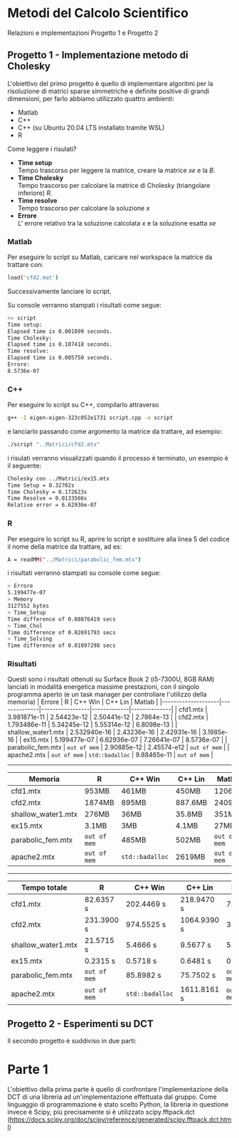 # Metodi del Calcolo Scientifico

Relazioni e implementazioni Progetto 1 e Progetto 2

## Progetto 1 - Implementazione metodo di Cholesky

L'obiettivo del primo progetto è quello di implementare algoritmi per la risoluzione di matrici sparse simmetriche e definite positive di grandi dimensioni, per farlo abbiamo utilizzato quattro ambienti:

* Matlab
* C++
* C++ (su Ubuntu 20.04 LTS installato tramite WSL)
* R

Come leggere i risulati?

* **Time setup**  
Tempo trascorso per leggere la matrice, creare la matrice _xe_ e la _B_.
* **Time Cholesky**   
Tempo trascorso per calcolare la matrice di Cholesky (triangolare inferiore) _R_.
* **Time resolve**  
Tempo trascorso per calcolare la soluzione _x_
* **Errore**  
L' errore relativo tra la soluzione calcolata _x_ e la soluzione esatta _xe_

### Matlab

Per eseguire lo script su Matlab, caricare nel workspace la matrice da trattare con:

```bash
load('cfd2.mat')
```
Successivamente lanciare lo script.

Su console verranno stampati i risultati come segue:

```bash
>> script
Time setup:
Elapsed time is 0.001899 seconds.
Time Cholesky:
Elapsed time is 0.187418 seconds.
Time resolve:
Elapsed time is 0.005750 seconds.
Errore: 
8.5736e-07
```

### C++ 

Per eseguire lo script su C++, compilarlo attraverso

```bash
g++ -I eigen-eigen-323c052e1731 script.cpp -o script
```

e lanciarlo passando come argomento la matrice da trattare, ad esempio:

```bash
./script "..Matrici/cfd2.mtx"
```

i risulati verranno visualizzati quando il processo è terminato, un esempio è il seguente: 

```bash
Cholesky con ../Matrici/ex15.mtx
Time Setup = 0.32702s
Time Cholesky = 0.172623s
Time Resolve = 0.0133566s
Relative error = 6.62936e-07
```

### R

Per eseguire lo script su R, aprire lo script e sostituire alla linea 5 del codice il nome della matrice da trattare, ad es:

```bash
A = readMM("../Matrici/parabolic_fem.mtx")
```

i risultati verranno stampati su console come segue:

```bash
> Errore
5.199477e-07
> Memory
3127552 bytes
> Time_Setup
Time difference of 0.08876419 secs
> Time_Chol
Time difference of 0.02691793 secs
> Time_Solving
Time difference of 0.01097298 secs
```

### Risultati

Questi sono i risultati ottenuti su Surface Book 2 (i5-7300U, 8GB RAM) lanciati in modalità energetica massime prestazioni, con il singolo programma aperto (e un task manager per controllare l'utilizzo della memoria)
| Errore             | R            | C++ Win         | C++ Lin     | Matlab       |
|--------------------|--------------|-----------------|-------------|--------------|
| cfd1.mtx           | 3.981871e-11 | 2.54423e-12     | 2.50441e-12 | 2.7864e-13   |
| cfd2.mtx           | 1.793486e-11 | 5.34245e-12     | 5.55314e-12 | 6.8098e-13   |
| shallow_water1.mtx | 2.532940e-16 | 2.43236e-16     | 2.42931e-16 | 3.1985e-16   |
| ex15.mtx           | 5.199477e-07 | 6.62936e-07     | 7.26641e-07 | 8.5736e-07   |
| parabolic_fem.mtx  | `out of mem` | 2.90885e-12     | 2.45574-e12 | `out of mem` |
| apache2.mtx        | `out of mem` | `std::badalloc` | 9.88465e-11 | `out of mem` |

---

| Memoria            | R            | C++ Win         | C++ Lin | Matlab       |
|--------------------|--------------|-----------------|---------|--------------|
| cfd1.mtx           | 953MB        | 461MB           | 450MB   | 1206MB       |
| cfd2.mtx           | 1874MB       | 895MB           | 887.6MB | 2409MB       |
| shallow_water1.mtx | 276MB        | 36MB            | 35.8MB  | 351MB        |
| ex15.mtx           | 3.1MB        | 3MB             | 4.1MB   | 27MB         |
| parabolic_fem.mtx  | `out of mem` | 485MB           | 502MB   | `out of mem` |
| apache2.mtx        | `out of mem` | `std::badalloc` | 2619MB  | `out of mem` |

---

| Tempo totale       | R            | C++ Win         | C++ Lin     | Matlab       |
|--------------------|--------------|-----------------|-------------|--------------|
| cfd1.mtx           | 82.6357 s    | 202.4469 s      | 218.9470 s  | 7.6486 s     |
| cfd2.mtx           | 231.3900 s   | 974.5525 s      | 1064.9390 s | 34.4108s     |
| shallow_water1.mtx | 21.5715 s    | 5.4666 s        | 9.5677 s    | 5.2170 s     |
| ex15.mtx           | 0.2315 s     | 0.5718 s        | 0.6481 s    | 0.1943 s     |
| parabolic_fem.mtx  | `out of mem` | 85.8982 s       | 75.7502 s   | `out of mem` |
| apache2.mtx        | `out of mem` | `std::badalloc` | 1611.8161 s | `out of mem` |


## Progetto 2 - Esperimenti su DCT

Il secondo progetto è suddiviso in due parti:

# Parte 1
L'obiettivo della prima parte è quello di confrontare l'implementazione della DCT di una libreria ad un'implementazione effettuata dal gruppo.
Come linguaggio di programmazione è stato scelto Python, la libreria in questione invece è Scipy, più precisamente si è utilizzato scipy.fftpack.dct (https://docs.scipy.org/doc/scipy/reference/generated/scipy.fftpack.dct.html)
